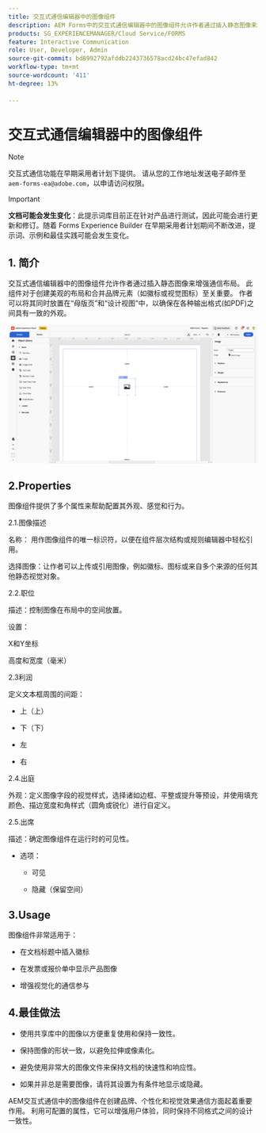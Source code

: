 ```yaml
---
title: 交互式通信编辑器中的图像组件
description: AEM Forms中的交互式通信编辑器中的图像组件允许作者通过插入静态图像来增强通信布局。
products: SG_EXPERIENCEMANAGER/Cloud Service/FORMS
feature: Interactive Communication
role: User, Developer, Admin
source-git-commit: bd8992792afddb2243736578acd24bc47efad842
workflow-type: tm+mt
source-wordcount: '411'
ht-degree: 13%

---
```



# 交互式通信编辑器中的图像组件

>[!NOTE]
>
> 交互式通信功能在早期采用者计划下提供。 请从您的工作地址发送电子邮件至 `aem-forms-ea@adobe.com`，以申请访问权限。

>[!IMPORTANT]
>
> **文档可能会发生变化**：此提示词库目前正在针对产品进行测试，因此可能会进行更新和修订。随着 Forms Experience Builder 在早期采用者计划期间不断改进，提示词、示例和最佳实践可能会发生变化。

## &#x200B;1. 简介

交互式通信编辑器中的图像组件允许作者通过插入静态图像来增强通信布局。 此组件对于创建美观的布局和合并品牌元素（如徽标或视觉图标）至关重要。 作者可以将其同时放置在“母版页”和“设计视图”中，以确保在各种输出格式(如PDF)之间具有一致的外观。

![查找IC文档](/help/forms/interactive-communication/assets/image.png)

## 2.Properties

图像组件提供了多个属性来帮助配置其外观、感觉和行为。

2.1.图像描述

名称：
用作图像组件的唯一标识符，以便在组件层次结构或规则编辑器中轻松引用。

选择图像：让作者可以上传或引用图像，例如徽标、图标或来自多个来源的任何其他静态视觉对象。


2.2.职位

描述：控制图像在布局中的空间放置。

设置：

X和Y坐标

高度和宽度（毫米）

2.3利润

定义文本框周围的间距：

- 上（上）

- 下（下）

- 左

- 右

2.4.出庭

外观：定义图像字段的视觉样式，选择诸如边框、平整或提升等预设，并使用填充颜色、描边宽度和角样式（圆角或锐化）进行自定义。

2.5.出席

描述：确定图像组件在运行时的可见性。

- 选项：

   - 可见

   - 隐藏（保留空间）

## 3.Usage

图像组件非常适用于：

- 在文档标题中插入徽标

- 在发票或报价单中显示产品图像

- 增强视觉化的通信参与

## 4.最佳做法

- 使用共享库中的图像以方便重复使用和保持一致性。

- 保持图像的形状一致，以避免拉伸或像素化。

- 避免使用非常大的图像文件来保持文档的快速性和响应性。

- 如果并非总是需要图像，请将其设置为有条件地显示或隐藏。

AEM交互式通信中的图像组件在创建品牌、个性化和视觉效果通信方面起着重要作用。 利用可配置的属性，它可以增强用户体验，同时保持不同格式之间的设计一致性。
